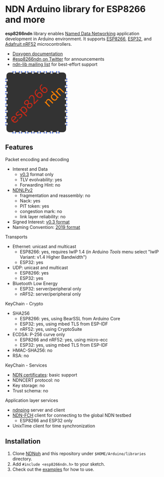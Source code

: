 # NDN Arduino library for ESP8266 and more

**esp8266ndn** library enables [Named Data Networking](https://named-data.net/) application development in Arduino environment. It supports [ESP8266](https://github.com/esp8266/Arduino), [ESP32](https://github.com/espressif/arduino-esp32), and [Adafruit nRF52](https://github.com/adafruit/Adafruit_nRF52_Arduino) microcontrollers.

* [Doxygen documentation](https://esp8266ndn.netlify.com/)
* [#esp8266ndn on Twitter](https://twitter.com/hashtag/esp8266ndn) for announcements
* [ndn-lib mailing list](https://www.lists.cs.ucla.edu/mailman/listinfo/ndn-lib) for best-effort support

![esp8266ndn logo](docs/logo.svg)

## Features

Packet encoding and decoding

* Interest and Data
  * [v0.3](https://named-data.net/doc/NDN-packet-spec/0.3/) format only
  * TLV evolvability: yes
  * Forwarding Hint: no
* [NDNLPv2](https://redmine.named-data.net/projects/nfd/wiki/NDNLPv2)
  * fragmentation and reassembly: no
  * Nack: yes
  * PIT token: yes
  * congestion mark: no
  * link layer reliability: no
* Signed Interest: [v0.3 format](https://named-data.net/doc/NDN-packet-spec/0.3/signed-interest.html)
* Naming Convention: [2019 format](https://named-data.net/publications/techreports/ndn-tr-22-2-ndn-memo-naming-conventions/)

Transports

* Ethernet: unicast and multicast
  * ESP8266: yes, requires lwIP 1.4 (in Arduino *Tools* menu select "lwIP Variant: v1.4 Higher Bandwidth")
  * ESP32: yes
* UDP: unicast and multicast
  * ESP8266: yes
  * ESP32: yes
* Bluetooth Low Energy
  * ESP32: server/peripheral only
  * nRF52: server/peripheral only

KeyChain - Crypto

* SHA256
  * ESP8266: yes, using BearSSL from Arduino Core
  * ESP32: yes, using mbed TLS from ESP-IDF
  * nRF52: yes, using CryptoSuite
* ECDSA: P-256 curve only
  * ESP8266 and nRF52: yes, using micro-ecc
  * ESP32: yes, using mbed TLS from ESP-IDF
* HMAC-SHA256: no
* RSA: no

KeyChain - Services

* [NDN certificates](https://named-data.net/doc/ndn-cxx/0.7.0/specs/certificate-format.html): basic support
* NDNCERT protocol: no
* Key storage: no
* Trust schema: no

Application layer services

* [ndnping](https://github.com/named-data/ndn-tools/tree/master/tools/ping) server and client
* [NDN-FCH](https://github.com/named-data/NDN-FCH) client for connecting to the global NDN testbed
  * ESP8266 and ESP32 only
* UnixTime client for time synchronization

## Installation

1. Clone [NDNph](https://github.com/yoursunny/NDNph) and this repository under `$HOME/Arduino/libraries` directory.
2. Add `#include <esp8266ndn.h>` to your sketch.
3. Check out the [examples](examples/) for how to use.
